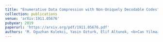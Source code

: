 ```yaml
---
title: "Enumerative Data Compression with Non-Uniquely Decodable Codes"
collection: publications
venue: 'arXiv:1911.05676'
pubyear: 2019
paperurl: 'https://arxiv.org/pdf/1911.05676.pdf'
authors: 'M. Oguzhan Kulekci, Yasin Ozturk, Elif Altunok, <b>Can Yilmaz Altinigne</b>'
---
```

